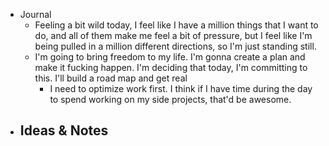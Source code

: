 - Journal
    - Feeling a bit wild today, I feel like I have a million things that I want to do, and all of them make me feel a bit of pressure, but I feel like I'm being pulled in a million different  directions, so I'm just standing still. 
    - I'm going to bring freedom to my life. I'm gonna create a plan and make it fucking happen. I'm deciding that today, I'm committing to this. I'll build a road map and get real
        - I need to optimize work first. I think if I have time during the day to spend working on my side projects, that'd be awesome. 
- Ideas & Notes
    - 
